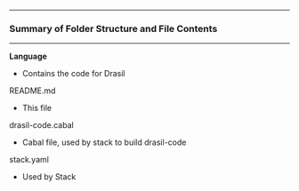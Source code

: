 --------------------------------------------------
### Summary of Folder Structure and File Contents
--------------------------------------------------

**Language**
  - Contains the code for Drasil
 
README.md
  - This file

drasil-code.cabal
  - Cabal file, used by stack to build drasil-code

stack.yaml
  - Used by Stack